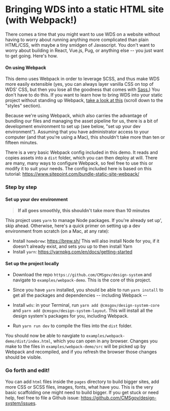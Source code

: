 # Bringing WDS into a static HTML site (with Webpack!)

There comes a time that you might want to use WDS on a website without having to worry about running anything more complicated than plain HTML/CSS, with maybe a tiny smidgen of Javascript. You don't want to worry about building in React, Vue.js, Pug, or anything else -- you just want to get going. Here's how.

#### On using Webpack

This demo uses Webpack in order to leverage SCSS, and thus make WDS more easily extensible (yes, you can always layer vanilla CSS on top of WDS' CSS, but then you lose all the goodness that comes with [Sass.](https://sass-lang.com/)) You don't have to do this. If you want to learn how to bring WDS into your static project without standing up Webpack, [take a look at this](https://design.cms.gov/getting-started/) (scroll down to the "styles" section).

Because we're using Webpack, which also carries the advantage of bundling our files and managing the asset pipeline for us, there is a bit of development environment to set up (see below, "set up your dev environment"). Assuming that you have administrator access to your computer (and that you're using a Mac), this shouldn't take more than ten or fifteen minutes.

There is a very basic Webpack config included in this demo. It reads and copies assets into a `dist` folder, which you can then deploy at will. There are many, many ways to configure Webpack, so feel free to use this or modify it to suit your needs. The config included here is based on this tutorial: https://www.sitepoint.com/bundle-static-site-webpack/

### Step by step

#### Set up your dev environment

> **If all goes smoothly, this shouldn't take more than 10 minutes**

This project uses `yarn` to manage Node packages. If you're already set up', skip ahead. Otherwise, here's a quick primer on setting up a dev environment from scratch (on a Mac, at any rate):

* Install `homebrew`: https://brew.sh/ This will also install Node for you, if it doesn't already exist, and sets you up to then install Yarn
* Install `yarn`: https://yarnpkg.com/en/docs/getting-started

#### Set up the project locally

* Download the repo `https://github.com/CMSgov/design-system` and navigate to `examples/webpack-demo`. This is the core of this project.
* Since you have `yarn` installed, you should be able to run `yarn install` to get all the packages and dependencies -- including Webpack --

* Install `wds`: in your Terminal, run `yarn add @cmsgov/design-system-core` and `yarn add @cmsgov/design-system-layout`. This will install all the design system's packages for you, including Webpack.
* Run `yarn run dev` to compile the files into the `dist` folder.

You should now be able to navgiate to `examples/webpack-demo/dist/index.html`, which you can open in any browser. Changes you make to the files in `examples/webpack-demo/src` will be picked up by Webpack and recompiled, and if you refresh the browser those changes should be visible.

### Go forth and edit!

You can add `html` files inside the `pages` directory to build bigger sites, add more CSS or SCSS files, images, fonts, what have you. This is the very basic scaffolding one might need to build bigger. If you get stuck or need help, feel free to file a Github issue: https://github.com/CMSgov/design-system/issues.
